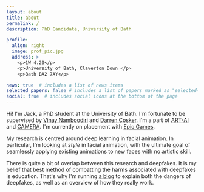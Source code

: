 ```yaml
---
layout: about
title: about
permalink: /
description: PhD Candidate, University of Bath

profile:
  align: right
  image: prof_pic.jpg
  address: >
    <p>1W 4.20</p>
    <p>University of Bath, Claverton Down </p>
    <p>Bath BA2 7AY</p>

news: true  # includes a list of news items
selected_papers: false # includes a list of papers marked as "selected={true}"
social: true  # includes social icons at the bottom of the page
---
```


Hi! I'm Jack, a PhD student at the University of Bath. I'm fortunate to be supervised by [Vinay Namboodiri](https://vinaypn.github.io/) and [Darren Cosker](https://www.cs.bath.ac.uk/~dpc/). I'm a part of [ART-AI](https://cdt-art-ai.ac.uk/) and [CAMERA](https://www.camera.ac.uk/). I'm currently on placement with [Epic Games](https://www.epicgames.com/site/en-US/home).

My research is centred around deep learning in facial animation. In particular, I'm looking at *style* in facial animation, with the ultimate goal of seamlessly applying existing animations to new faces with no artistic skill.

There is quite a bit of overlap between this research and deepfakes. It is my belief that best method of combatting the harms associated with
deepfakes is education. That's why I'm running [a blog](/blog) to explain both the dangers of deepfakes, as well as an overview of
how they really work.  
